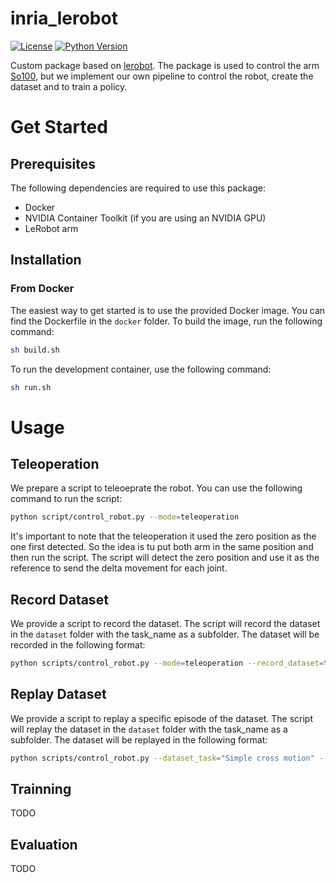 # inria_lerobot

[![License](https://img.shields.io/badge/License-BSD%203--Clause-blue.svg)](
https://opensource.org/licenses/BSD-3-Clause)
[![Python Version](https://img.shields.io/badge/python-3.8%2B-blue.svg)](https://www.python.org/downloads/)

Custom package based on [lerobot](https://github.com/huggingface/lerobot). The package is used to control the arm [So100](https://github.com/huggingface/lerobot/blob/main/examples/10_use_so100.md), but we implement our own pipeline to control the robot, create the dataset and to train a policy.

# Get Started

## Prerequisites

The following dependencies are required to use this package:
- Docker
- NVIDIA Container Toolkit (if you are using an NVIDIA GPU)
- LeRobot arm

## Installation

### From Docker
The easiest way to get started is to use the provided Docker image. You can find the Dockerfile in the `docker` folder. To build the image, run the following command:

```bash
sh build.sh
```

To run the development container, use the following command:

```bash
sh run.sh
```

# Usage

## Teleoperation

We prepare a script to teleoeprate the robot. You can use the following command to run the script:

```bash
python script/control_robot.py --mode=teleoperation
```

It's important to note that the teleoperation it used the zero position as the one first detected. So the idea is tu put both arm in the same position and then run the script. The script will detect the zero position and use it as the reference to send the delta movement for each joint.

## Record Dataset

We provide a script to record the dataset. The script will record the dataset in the `dataset` folder with the task_name as a subfolder. The dataset will be recorded in the following format:

```bash
python scripts/control_robot.py --mode=teleoperation --record_dataset=true --dataset_task="Simple cross motion"
```

## Replay Dataset

We provide a script to replay a specific episode of the dataset. The script will replay the dataset in the `dataset` folder with the task_name as a subfolder. The dataset will be replayed in the following format:

```bash
python scripts/control_robot.py --dataset_task="Simple cross motion" --replay_episode=00001
```

## Trainning
TODO

## Evaluation
TODO
